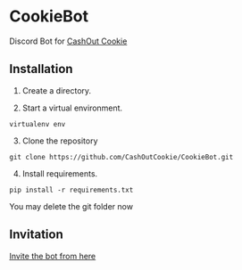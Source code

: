# CookieBot

Discord Bot for [CashOut Cookie](https://cashoutcookie.com)

## Installation

1.  Create a directory.

2.  Start a virtual environment.
```
virtualenv env
```

3.  Clone the repository
```
git clone https://github.com/CashOutCookie/CookieBot.git
```

4.  Install requirements.
```
pip install -r requirements.txt
```

You may delete the git folder now

## Invitation
[Invite the bot from here](https://discord.com/api/oauth2/authorize?client_id=819589739890868245&permissions=8&scope=bot)
